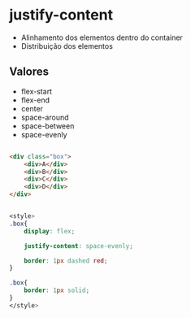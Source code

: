 
# justify-content

- Alinhamento dos elementos dentro do container
- Distribuição dos elementos

## Valores

- flex-start
- flex-end
- center
- space-around
- space-between
- space-evenly

```HTML

<div class="box">
    <div>A</div>
    <div>B</div>
    <div>C</div>
    <div>D</div>
</div>

```

```CSS

<style>
.box{
    display: flex;

    justify-content: space-evenly;

    border: 1px dashed red;
}

.box{
    border: 1px solid;
}
</style>

```